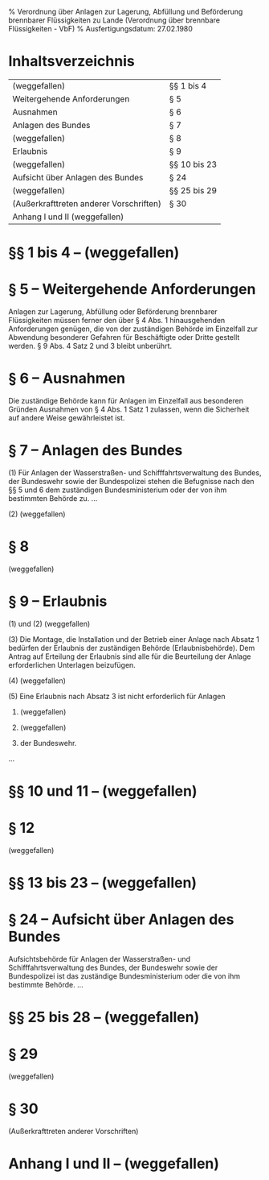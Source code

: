 % Verordnung über Anlagen zur Lagerung, Abfüllung und Beförderung brennbarer Flüssigkeiten zu Lande  (Verordnung über brennbare Flüssigkeiten - VbF)
% Ausfertigungsdatum: 27.02.1980
 
# Inhaltsverzeichnis

|                                         |              |
|:----------------------------------------|:-------------|
| (weggefallen)                           | §§ 1 bis 4   |
| Weitergehende Anforderungen             | § 5          |
| Ausnahmen                               | § 6          |
| Anlagen des Bundes                      | § 7          |
| (weggefallen)                           | § 8          |
| Erlaubnis                               | § 9          |
| (weggefallen)                           | §§ 10 bis 23 |
| Aufsicht über Anlagen des Bundes        | § 24         |
| (weggefallen)                           | §§ 25 bis 29 |
| (Außerkrafttreten anderer Vorschriften) | § 30         |
| Anhang I und II (weggefallen)           |              |

# §§ 1 bis 4 – (weggefallen)

# § 5 – Weitergehende Anforderungen

Anlagen zur Lagerung, Abfüllung oder Beförderung brennbarer Flüssigkeiten müssen ferner den über § 4 Abs. 1 hinausgehenden Anforderungen genügen, die von der zuständigen Behörde im Einzelfall zur Abwendung besonderer Gefahren für Beschäftigte oder Dritte gestellt werden. § 9 Abs. 4 Satz 2 und 3 bleibt unberührt.

# § 6 – Ausnahmen

Die zuständige Behörde kann für Anlagen im Einzelfall aus besonderen Gründen Ausnahmen von § 4 Abs. 1 Satz 1 zulassen, wenn die Sicherheit auf andere Weise gewährleistet ist.

# § 7 – Anlagen des Bundes

(1) Für Anlagen der Wasserstraßen- und Schifffahrtsverwaltung des Bundes, der Bundeswehr sowie der Bundespolizei stehen die Befugnisse nach den §§ 5 und 6 dem zuständigen Bundesministerium oder der von ihm bestimmten Behörde zu. ...

(2) (weggefallen)

# § 8

(weggefallen)

# § 9 – Erlaubnis

(1) und (2) (weggefallen)

(3) Die Montage, die Installation und der Betrieb einer Anlage nach Absatz 1 bedürfen der Erlaubnis der zuständigen Behörde (Erlaubnisbehörde). Dem Antrag auf Erteilung der Erlaubnis sind alle für die Beurteilung der Anlage erforderlichen Unterlagen beizufügen.

(4) (weggefallen)

(5) Eine Erlaubnis nach Absatz 3 ist nicht erforderlich für Anlagen

1. (weggefallen)

2. (weggefallen)

3. der Bundeswehr.

...

# §§ 10 und 11 – (weggefallen)

# § 12

(weggefallen)

# §§ 13 bis 23 – (weggefallen)

# § 24 – Aufsicht über Anlagen des Bundes

Aufsichtsbehörde für Anlagen der Wasserstraßen- und Schifffahrtsverwaltung des Bundes, der Bundeswehr sowie der Bundespolizei ist das zuständige Bundesministerium oder die von ihm bestimmte Behörde. ...

# §§ 25 bis 28 – (weggefallen)

# § 29

(weggefallen)

# § 30

(Außerkrafttreten anderer Vorschriften)

# Anhang I und II – (weggefallen)
